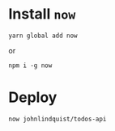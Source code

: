 # Install `now`

```
yarn global add now
```

or
```
npm i -g now
```

# Deploy
```
now johnlindquist/todos-api
```
